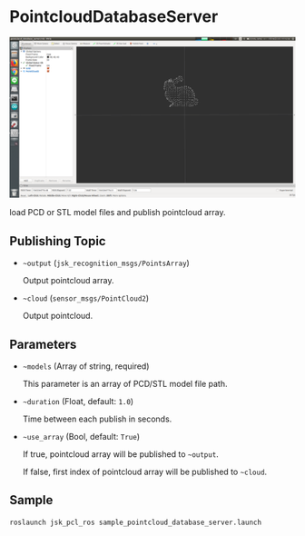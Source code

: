 # PointcloudDatabaseServer

![](images/pointcloud_database_server.png)

load PCD or STL model files and publish pointcloud array.

## Publishing Topic
* `~output` (`jsk_recognition_msgs/PointsArray`)

  Output pointcloud array.

* `~cloud` (`sensor_msgs/PointCloud2`)

  Output pointcloud.

## Parameters
* `~models` (Array of string, required)

  This parameter is an array of PCD/STL model file path.

* `~duration` (Float, default: `1.0`)

  Time between each publish in seconds.

* `~use_array` (Bool, default: `True`)

  If true, pointcloud array will be published to `~output`.

  If false, first index of pointcloud array will be published to `~cloud`.

## Sample

```bash
roslaunch jsk_pcl_ros sample_pointcloud_database_server.launch
```
